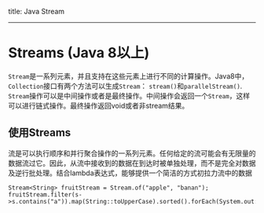 title: Java Stream

---------------------
# Streams (Java 8以上)
`Stream`是一系列元素，并且支持在这些元素上进行不同的计算操作。Java8中，`Collection`接口有两个方法可以生成`Stream`： `stream()`和`parallelStream()`. `Stream`操作可以是中间操作或者是最终操作。中间操作会返回一个`Stream`，这样可以进行链式操作。最终操作返回void或者非stream结果。
## 使用Streams
流是可以执行顺序和并行聚合操作的一系列元素。任何给定的流可能会有无限量的数据流过它。因此，从流中接收到的数据在到达时被单独处理，而不是完全对数据及逆行批处理。结合lambda表达式，能够提供一个简洁的方式初拉力流中的数据
```
Stream<String> fruitStream = Stream.of("apple", "banan");
fruitStream.filter(s->s.contains("a")).map(String::toUpperCase).sorted().forEach(System.out::println);
```